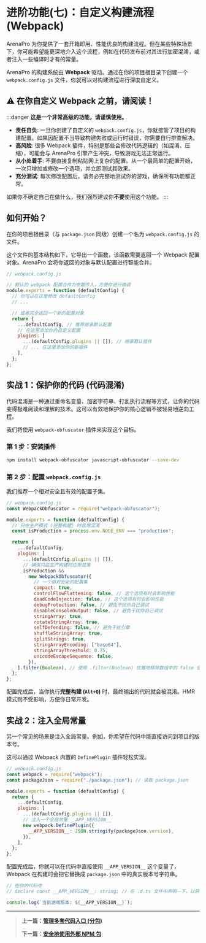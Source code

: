 # 进阶功能(七)：自定义构建流程 (Webpack)

ArenaPro 为你提供了一套开箱即用、性能优良的构建流程。但在某些特殊场景下，你可能希望能更深地介入这个流程，例如在代码发布前对其进行加密混淆，或者注入一些编译时才有的常量。

ArenaPro 的构建系统由 **Webpack** 驱动。通过在你的项目根目录下创建一个 `webpack.config.js` 文件，你就可以对构建流程进行深度自定义。

## ⚠️ 在你自定义 Webpack 之前，请阅读！

:::danger
**这是一个非常高级的功能，请谨慎使用。**

- **责任自负**: 一旦你创建了自定义的 `webpack.config.js`，你就接管了项目的构建配置。如果因配置不当导致构建失败或运行时错误，你需要自行排查解决。
- **高风险**: 很多 Webpack 插件，特别是那些会修改代码逻辑的（如混淆、压缩），可能会与 ArenaPro 引擎产生冲突，导致游戏无法正常运行。
- **从小处着手**: 不要直接复制粘贴网上复杂的配置。从一个最简单的配置开始，一次只增加或修改一个选项，并立即测试其效果。
- **充分测试**: 每次修改配置后，请务必完整地测试你的游戏，确保所有功能都正常。

如果你不确定自己在做什么，我们强烈建议你**不要**使用这个功能。
:::

## 如何开始？

在你的项目根目录（与 `package.json` 同级）创建一个名为 `webpack.config.js` 的文件。

这个文件的基本结构如下，它导出一个函数，该函数需要返回一个 Webpack 配置对象。ArenaPro 会将你返回的对象与默认配置进行智能合并。

```javascript
// webpack.config.js

// 默认的 webpack 配置会作为参数传入，方便你进行微调
module.exports = function (defaultConfig) {
  // 你可以在这里修改 defaultConfig
  // ...

  // 或者完全返回一个新的配置对象
  return {
    ...defaultConfig, // 推荐继承默认配置
    // 在这里添加你的自定义配置
    plugins: [
      ...(defaultConfig.plugins || []), // 继承默认插件
      // ... 在这里添加你的新插件
    ],
  };
};
```

## 实战 1：保护你的代码 (代码混淆)

代码混淆是一种通过重命名变量、加密字符串、打乱执行流程等方式，让你的代码变得极难阅读和理解的技术。这可以有效地保护你的核心逻辑不被轻易地逆向工程。

我们将使用 `webpack-obfuscator` 插件来实现这个目标。

### 第 1 步：安装插件

```bash
npm install webpack-obfuscator javascript-obfuscator --save-dev
```

### 第 2 步：配置 `webpack.config.js`

我们推荐一个相对安全且有效的配置子集。

```javascript
// webpack.config.js
const WebpackObfuscator = require("webpack-obfuscator");

module.exports = function (defaultConfig) {
  // 只在生产模式 (完整构建) 时启用混淆
  const isProduction = process.env.NODE_ENV === "production";

  return {
    ...defaultConfig,
    plugins: [
      ...(defaultConfig.plugins || []),
      // 确保只在生产构建时应用混淆
      isProduction &&
        new WebpackObfuscator({
          // 一个相对安全的配置集
          compact: true,
          controlFlowFlattening: false, // 这个选项有时会影响性能
          deadCodeInjection: false, // 这个选项有时会影响性能
          debugProtection: false, // 避免干扰你自己调试
          disableConsoleOutput: false, // 避免干扰你自己调试
          stringArray: true,
          rotateStringArray: true,
          selfDefending: false, // 避免干扰引擎
          shuffleStringArray: true,
          splitStrings: true,
          stringArrayEncoding: ["base64"],
          stringArrayThreshold: 0.75,
          unicodeEscapeSequence: false,
        }),
    ].filter(Boolean), // 使用 .filter(Boolean) 优雅地移除数组中的 false 值
  };
};
```

配置完成后，当你执行**完整构建 (`Alt+Q`)** 时，最终输出的代码就会被混淆。HMR 模式则不受影响，方便你日常开发。

## 实战 2：注入全局常量

另一个常见的场景是注入全局常量。例如，你希望在代码中能直接访问到项目的版本号。

这可以通过 Webpack 内置的 `DefinePlugin` 插件轻松实现。

```javascript
// webpack.config.js
const webpack = require("webpack");
const packageJson = require("./package.json"); // 读取 package.json

module.exports = function (defaultConfig) {
  return {
    ...defaultConfig,
    plugins: [
      ...(defaultConfig.plugins || []),
      // 注入一个全局常量 __APP_VERSION__
      new webpack.DefinePlugin({
        __APP_VERSION__: JSON.stringify(packageJson.version),
      }),
    ],
  };
};
```

配置完成后，你就可以在代码中直接使用 `__APP_VERSION__` 这个变量了，Webpack 在构建时会把它替换成 `package.json` 中的真实版本号字符串。

```ts
// 在你的代码中
// declare const __APP_VERSION__: string; // 在 .d.ts 文件中声明一下，以获得类型提示

console.log(`当前游戏版本: ${__APP_VERSION__}`);
```

---

> **上一篇：[管理多套代码入口 (分包)](./bulidName.md)**
>
> **下一篇：[安全地使用外部 NPM 包](./npmPackage.md)**
